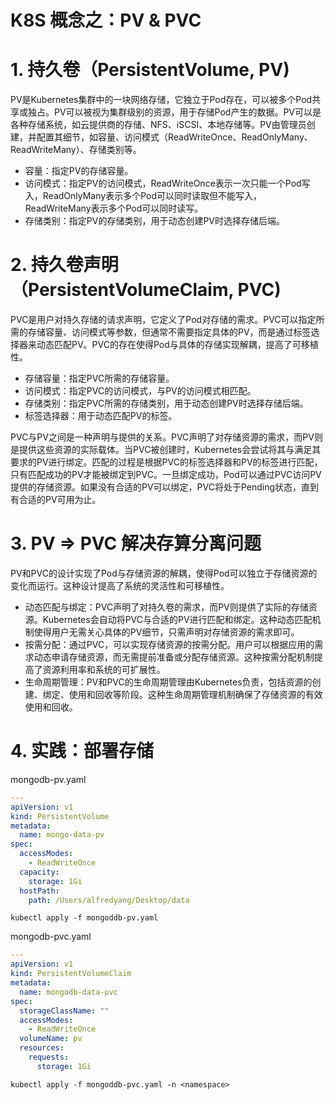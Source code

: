 # K8S 概念之：PV & PVC

# 1. 持久卷（PersistentVolume, PV)

PV是Kubernetes集群中的一块网络存储，它独立于Pod存在，可以被多个Pod共享或独占。PV可以被视为集群级别的资源，用于存储Pod产生的数据。PV可以是各种存储系统，如云提供商的存储、NFS、iSCSI、本地存储等。PV由管理员创建，并配置其细节，如容量、访问模式（ReadWriteOnce、ReadOnlyMany、ReadWriteMany）、存储类别等。

- 容量：指定PV的存储容量。
- 访问模式：指定PV的访问模式，ReadWriteOnce表示一次只能一个Pod写入，ReadOnlyMany表示多个Pod可以同时读取但不能写入，ReadWriteMany表示多个Pod可以同时读写。
- 存储类别：指定PV的存储类别，用于动态创建PV时选择存储后端。


# 2. 持久卷声明（PersistentVolumeClaim, PVC)

PVC是用户对持久存储的请求声明，它定义了Pod对存储的需求。PVC可以指定所需的存储容量、访问模式等参数，但通常不需要指定具体的PV，而是通过标签选择器来动态匹配PV。PVC的存在使得Pod与具体的存储实现解耦，提高了可移植性。

- 存储容量：指定PVC所需的存储容量。
- 访问模式：指定PVC的访问模式，与PV的访问模式相匹配。
- 存储类别：指定PVC所需的存储类别，用于动态创建PV时选择存储后端。
- 标签选择器：用于动态匹配PV的标签。

PVC与PV之间是一种声明与提供的关系。PVC声明了对存储资源的需求，而PV则是提供这些资源的实际载体。当PVC被创建时，Kubernetes会尝试将其与满足其要求的PV进行绑定。匹配的过程是根据PVC的标签选择器和PV的标签进行匹配，只有匹配成功的PV才能被绑定到PVC。一旦绑定成功，Pod可以通过PVC访问PV提供的存储资源。如果没有合适的PV可以绑定，PVC将处于Pending状态，直到有合适的PV可用为止。

# 3. PV => PVC 解决存算分离问题

PV和PVC的设计实现了Pod与存储资源的解耦，使得Pod可以独立于存储资源的变化而运行。这种设计提高了系统的灵活性和可移植性。

- 动态匹配与绑定：PVC声明了对持久卷的需求，而PV则提供了实际的存储资源。Kubernetes会自动将PVC与合适的PV进行匹配和绑定。这种动态匹配机制使得用户无需关心具体的PV细节，只需声明对存储资源的需求即可。
- 按需分配：通过PVC，可以实现存储资源的按需分配。用户可以根据应用的需求动态申请存储资源，而无需提前准备或分配存储资源。这种按需分配机制提高了资源利用率和系统的可扩展性。
- 生命周期管理：PV和PVC的生命周期管理由Kubernetes负责，包括资源的创建、绑定、使用和回收等阶段。这种生命周期管理机制确保了存储资源的有效使用和回收。

# 4. 实践：部署存储

mongodb-pv.yaml
```Yaml 
---
apiVersion: v1
kind: PersistentVolume
metadata:
  name: mongo-data-pv
spec:
  accessModes:
    - ReadWriteOnce
  capacity:
    storage: 1Gi
  hostPath:
    path: /Users/alfredyang/Desktop/data
```

```Shell
kubectl apply -f mongoddb-pv.yaml
```

mongodb-pvc.yaml
```Yaml 
---
apiVersion: v1
kind: PersistentVolumeClaim
metadata:
  name: mongodb-data-pvc 
spec:
  storageClassName: ""
  accessModes:
    - ReadWriteOnce 
  volumeName: pv
  resources:
    requests:
      storage: 1Gi
```

```Shell
kubectl apply -f mongoddb-pvc.yaml -n <namespace>
```
